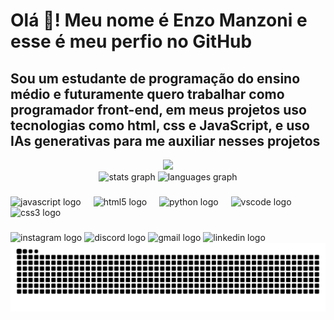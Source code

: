 <h1 align="left">Olá 👋! Meu nome é Enzo Manzoni e esse é meu perfio no GitHub</h1>
<h2>Sou um estudante de programação do ensino médio e futuramente quero trabalhar como programador front-end, em meus projetos uso tecnologias como html, css e JavaScript, e uso IAs generativas para me auxiliar nesses projetos</h2>

<div align="center">
  <img height="200" src="https://github.com/user-attachments/assets/0ed013b6-2185-40f3-9287-5338f79789c8"  />
</div>

<div align="center">
  <img src="https://github-readme-stats.vercel.app/api?username=enzo931&hide_title=false&hide_rank=false&show_icons=true&include_all_commits=true&count_private=true&disable_animations=false&&locale=en&hide_border=false" height="150" alt="stats graph"  />
  <img src="https://github-readme-stats.vercel.app/api/top-langs?username=enzo931&locale=en&hide_title=false&layout=compact&card_width=320&langs_count=5&&hide_border=false" height="150" alt="languages graph"  />
</div>

###

<div align="left">
  <img src="https://cdn.jsdelivr.net/gh/devicons/devicon/icons/javascript/javascript-original.svg" height="30" alt="javascript logo"/>
  <img width="12" />
  <img src="https://cdn.jsdelivr.net/gh/devicons/devicon/icons/html5/html5-original.svg" height="30" alt="html5 logo"  />
  <img width="12" />
  <img src="https://cdn.jsdelivr.net/gh/devicons/devicon/icons/python/python-original.svg" height="30" alt="python logo"  />
  <img width="12" />
  <img src="https://cdn.jsdelivr.net/gh/devicons/devicon/icons/vscode/vscode-original.svg" height="30" alt="vscode logo"  />
  <img width="12" />
  <img src="https://cdn.jsdelivr.net/gh/devicons/devicon/icons/css3/css3-original.svg" height="30" alt="css3 logo"  />
</div>

###

<div align="left">
  <img src="https://img.shields.io/static/v1?message=Instagram&logo=instagram&label=&color=E4405F&logoColor=white&labelColor=&style=for-the-badge" height="35" alt="instagram logo"/> 
  <img src="https://img.shields.io/static/v1?message=Discord&logo=discord&label=&color=7289DA&logoColor=white&labelColor=&style=for-the-badge" height="35" alt="discord logo"  />
  <img src="https://img.shields.io/static/v1?message=Gmail&logo=gmail&label=&color=D14836&logoColor=white&labelColor=&style=for-the-badge" height="35" alt="gmail logo"  />
  <img src="https://img.shields.io/static/v1?message=LinkedIn&logo=linkedin&label=&color=0077B5&logoColor=white&labelColor=&style=for-the-badge" height="35" alt="linkedin logo"  />
</div>


<picture align="center">
  <source media="(prefers-color-scheme: dark)" srcset="https://raw.githubusercontent.com/enzo931/enzo931/output/github-contribution-grid-snake-dark.svg">
  <source media="(prefers-color-scheme: light)" srcset="https://raw.githubusercontent.com/enzo931/enzo931/output/github-contribution-grid-snake-dark.svg">
  <img align="center" alt="github contribution grid snake animation" src="https://raw.githubusercontent.com/enzo931/enzo931/output/github-contribution-grid-snake.svg">
</picture>
